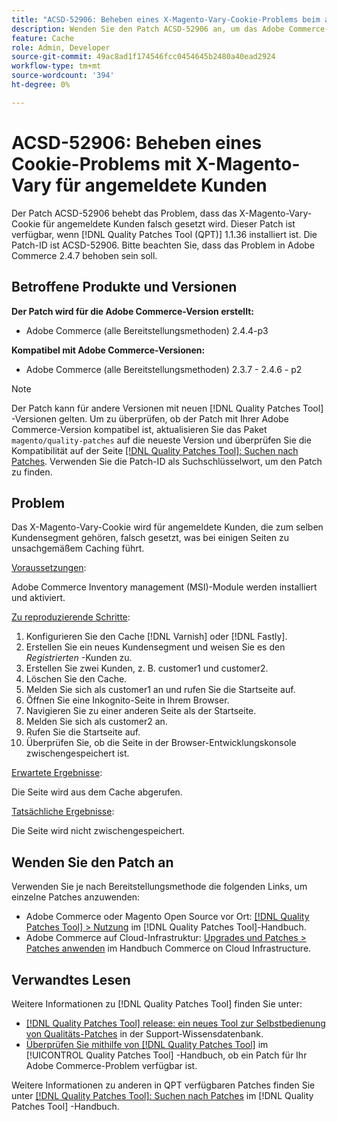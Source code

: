 ```yaml
---
title: "ACSD-52906: Beheben eines X-Magento-Vary-Cookie-Problems beim angemeldeten Kunden-Caching"
description: Wenden Sie den Patch ACSD-52906 an, um das Adobe Commerce-Problem zu beheben, bei dem das X-Magento-Vary-Cookie für angemeldete Kunden falsch gesetzt wurde.
feature: Cache
role: Admin, Developer
source-git-commit: 49ac8ad1f174546fcc0454645b2480a40ead2924
workflow-type: tm+mt
source-wordcount: '394'
ht-degree: 0%

---
```


# ACSD-52906: Beheben eines Cookie-Problems mit X-Magento-Vary für angemeldete Kunden

Der Patch ACSD-52906 behebt das Problem, dass das X-Magento-Vary-Cookie für angemeldete Kunden falsch gesetzt wird. Dieser Patch ist verfügbar, wenn [!DNL Quality Patches Tool (QPT)] 1.1.36 installiert ist. Die Patch-ID ist ACSD-52906. Bitte beachten Sie, dass das Problem in Adobe Commerce 2.4.7 behoben sein soll.

## Betroffene Produkte und Versionen

**Der Patch wird für die Adobe Commerce-Version erstellt:**

* Adobe Commerce (alle Bereitstellungsmethoden) 2.4.4-p3

**Kompatibel mit Adobe Commerce-Versionen:**

* Adobe Commerce (alle Bereitstellungsmethoden) 2.3.7 - 2.4.6 - p2

>[!NOTE]
>
>Der Patch kann für andere Versionen mit neuen [!DNL Quality Patches Tool] -Versionen gelten. Um zu überprüfen, ob der Patch mit Ihrer Adobe Commerce-Version kompatibel ist, aktualisieren Sie das Paket `magento/quality-patches` auf die neueste Version und überprüfen Sie die Kompatibilität auf der Seite [[!DNL Quality Patches Tool]: Suchen nach Patches](https://experienceleague.adobe.com/tools/commerce-quality-patches/index.html). Verwenden Sie die Patch-ID als Suchschlüsselwort, um den Patch zu finden.

## Problem

Das X-Magento-Vary-Cookie wird für angemeldete Kunden, die zum selben Kundensegment gehören, falsch gesetzt, was bei einigen Seiten zu unsachgemäßem Caching führt.

<u>Voraussetzungen</u>:

Adobe Commerce Inventory management (MSI)-Module werden installiert und aktiviert.

<u>Zu reproduzierende Schritte</u>:

1. Konfigurieren Sie den Cache [!DNL Varnish] oder [!DNL Fastly].
1. Erstellen Sie ein neues Kundensegment und weisen Sie es den *Registrierten* -Kunden zu.
1. Erstellen Sie zwei Kunden, z. B. customer1 und customer2.
1. Löschen Sie den Cache.
1. Melden Sie sich als customer1 an und rufen Sie die Startseite auf.
1. Öffnen Sie eine Inkognito-Seite in Ihrem Browser.
1. Navigieren Sie zu einer anderen Seite als der Startseite.
1. Melden Sie sich als customer2 an.
1. Rufen Sie die Startseite auf.
1. Überprüfen Sie, ob die Seite in der Browser-Entwicklungskonsole zwischengespeichert ist.

<u>Erwartete Ergebnisse</u>:

Die Seite wird aus dem Cache abgerufen.

<u>Tatsächliche Ergebnisse</u>:

Die Seite wird nicht zwischengespeichert.

## Wenden Sie den Patch an

Verwenden Sie je nach Bereitstellungsmethode die folgenden Links, um einzelne Patches anzuwenden:

* Adobe Commerce oder Magento Open Source vor Ort: [[!DNL Quality Patches Tool] > Nutzung](https://experienceleague.adobe.com/docs/commerce-operations/tools/quality-patches-tool/usage.html) im [!DNL Quality Patches Tool]-Handbuch.
* Adobe Commerce auf Cloud-Infrastruktur: [Upgrades und Patches > Patches anwenden](https://experienceleague.adobe.com/docs/commerce-cloud-service/user-guide/develop/upgrade/apply-patches.html) im Handbuch Commerce on Cloud Infrastructure.

## Verwandtes Lesen

Weitere Informationen zu [!DNL Quality Patches Tool] finden Sie unter:

* [[!DNL Quality Patches Tool] release: ein neues Tool zur Selbstbedienung von Qualitäts-Patches](https://experienceleague.adobe.com/en/docs/commerce-knowledge-base/kb/announcements/commerce-announcements/magento-quality-patches-released-new-tool-to-self-serve-quality-patches) in der Support-Wissensdatenbank.
* [Überprüfen Sie mithilfe von  [!DNL Quality Patches Tool]](/help/tools/quality-patches-tool/patches-available-in-qpt/check-patch-for-magento-issue-with-magento-quality-patches.md) im [!UICONTROL Quality Patches Tool] -Handbuch, ob ein Patch für Ihr Adobe Commerce-Problem verfügbar ist.


Weitere Informationen zu anderen in QPT verfügbaren Patches finden Sie unter [[!DNL Quality Patches Tool]: Suchen nach Patches](https://experienceleague.adobe.com/tools/commerce-quality-patches/index.html) im [!DNL Quality Patches Tool] -Handbuch.
